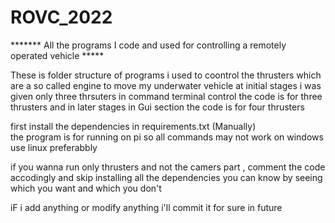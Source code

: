 # ROVC_2022
 *******  All the programs I code and used for controlling a remotely operated vehicle    *****
 
 These is folder structure of programs i used to coontrol the thrusters which are a so called engine to move my underwater vehicle
 at initial stages i was given only three thrsuters in command terminal control the code is for three thrusters and in later stages in Gui section the code is for four thrusters
 
 first install the dependencies in requirements.txt (Manually)  
 the program is for running on pi so all commands may not work on windows use linux preferabbly
 
 if you wanna run only thrusters and not the camers part , comment the code accodingly and skip installing all the dependencies you can know by seeing which you want and which you don't
 
iF i add anything or modify anything i'll commit it for sure in future

